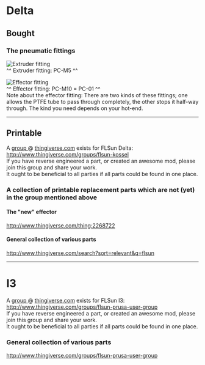 # Delta
## Bought
### The pneumatic fittings
![Extruder fitting](http://i.imgur.com/UaD0eXb.png)  
^^ Extruder fitting: PC-M5 ^^  

![Effector fitting](http://i.imgur.com/bkqPSro.png?1)  
^^ Effector fitting: PC-M10 = PC-01 ^^  
Note about the effector fitting: There are two kinds of these fittings; one allows the PTFE tube to pass through completely, the other stops it half-way through. The kind you need depends on your hot-end.

***

## Printable
A [group ](http://www.thingiverse.com/groups/flsun-kossel)@ [thingiverse.com](http://www.thingiverse.com/) exists for FLSun Delta: http://www.thingiverse.com/groups/flsun-kossel  
If you have reverse engineered a part, or created an awesome mod, please join this group and share your work.  
It ought to be beneficial to all parties if all parts could be found in one place.

### A collection of printable replacement parts which are not (yet) in the group mentioned above

#### The "new" effector
http://www.thingiverse.com/thing:2268722

#### General collection of various parts
http://www.thingiverse.com/search?sort=relevant&q=flsun

***

# I3
A [group ](http://www.thingiverse.com/groups/flsun-prusa-user-group)@ [thingiverse.com](http://www.thingiverse.com/) exists for FLSun I3: http://www.thingiverse.com/groups/flsun-prusa-user-group  
If you have reverse engineered a part, or created an awesome mod, please join this group and share your work.  
It ought to be beneficial to all parties if all parts could be found in one place.

### General collection of various parts
http://www.thingiverse.com/groups/flsun-prusa-user-group